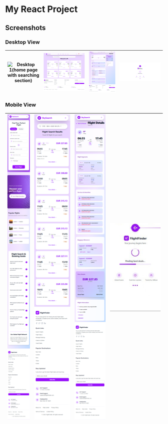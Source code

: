 # My React Project

## Screenshots

### Desktop View

| ![Desktop 1(home page with searching section)](./src/assets/desktop/desktop-1.png) | ![Desktop 2(searchig result)](./src/assets/desktop/desktop-2.png) | ![Desktop 3(dynamic route by ID — A flight card details page)](./src/assets/desktop/desktop-3.png) | ![Desktop 4(loading page)](./src/assets/desktop/desktop-loadingPage.png) |
| ---------------------------------------------------------------------------------- | ----------------------------------------------------------------- | -------------------------------------------------------------------------------------------------- | ------------------------------------------------------------------------ |

### Mobile View

| ![Mobile 1(home page with searching section)](./src/assets/mobile/mobile-1.png) | ![Mobile 2(searchig result)](./src/assets/mobile/mobile-2.png) | ![Mobile 3(dynamic route by ID — A flight card details page)](./src/assets/mobile/mobile-3.png) | ![Mobile 4(loading page)](./src/assets/mobile/mobile-loadingPage.jpg) |
| ------------------------------------------------------------------------------- | -------------------------------------------------------------- | ----------------------------------------------------------------------------------------------- | --------------------------------------------------------------------- |

